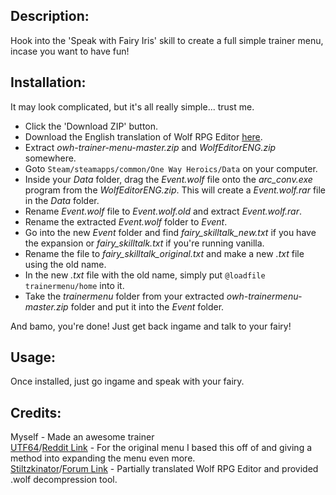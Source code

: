 ## Description: ##
Hook into the 'Speak with Fairy Iris' skill to create a full simple trainer menu, incase you want to have fun!

## Installation: ##
It may look complicated, but it's all really simple... trust me.
* Click the 'Download ZIP' button.
* Download the English translation of Wolf RPG Editor [here](https://www.dropbox.com/s/c7gwr2x2j2y9rqx/WolfEditorENG.zip).
* Extract *owh-trainer-menu-master.zip* and *WolfEditorENG.zip* somewhere.
* Goto ````Steam/steamapps/common/One Way Heroics/Data```` on your computer.
* Inside your *Data* folder, drag the *Event.wolf* file onto the *arc_conv.exe* program from the *WolfEditorENG.zip*. This will create a *Event.wolf.rar* file in the *Data* folder.
* Rename *Event.wolf* file to *Event.wolf.old* and extract *Event.wolf.rar*.
* Rename the extracted *Event.wolf* folder to *Event*.
* Go into the new *Event* folder and find *fairy_skilltalk_new.txt* if you have the expansion or *fairy_skilltalk.txt* if you're running vanilla.
* Rename the file to *fairy_skilltalk_original.txt* and make a new *.txt* file using the old name.
* In the new *.txt* file with the old name, simply put ````@loadfile trainermenu/home```` into it.
* Take the *trainermenu* folder from your extracted *owh-trainermenu-master.zip* folder and put it into the *Event* folder.

And bamo, you're done! Just get back ingame and talk to your fairy!

## Usage: ##
Once installed, just go ingame and speak with your fairy.

## Credits: ##
Myself - Made an awesome trainer<br />
[UTF64](https://www.reddit.com/user/UTF64)/[Reddit Link](https://www.reddit.com/r/OneWayHeroics/comments/29usz1/i_made_some_cheats) - For the original menu I based this off of and giving a method into expanding the menu even more.<br />
[Stiltzkinator](http://www.ulmf.org/bbs/member.php?u=1020)/[Forum Link](http://www.ulmf.org/bbs/showthread.php?t=22900) - Partially translated Wolf RPG Editor and provided .wolf decompression tool.